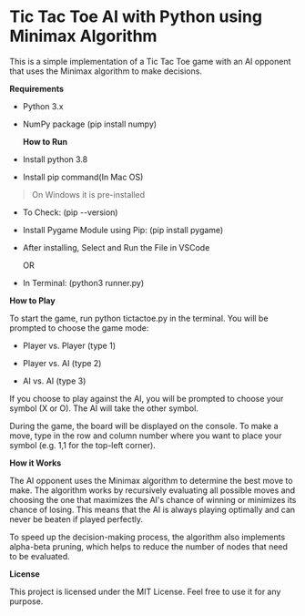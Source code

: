 # Tic Tac Toe AI with Python using Minimax Algorithm

This is a simple implementation of a Tic Tac Toe game with an AI
opponent that uses the Minimax algorithm to make decisions.

**Requirements**

-   Python 3.x

-   NumPy package (pip install numpy)

    **How to Run**

-   Install python 3.8

-   Install pip command(In Mac OS)

> On Windows it is pre-installed

-   To Check: (pip --version)

-   Install Pygame Module using Pip: (pip install pygame)

-   After installing, Select and Run the File in VSCode

    OR

-   In Terminal: (python3 runner.py)

**How to Play**

To start the game, run python tictactoe.py in the terminal. You will be
prompted to choose the game mode:

-   Player vs. Player (type 1)

-   Player vs. AI (type 2)

-   AI vs. AI (type 3)

If you choose to play against the AI, you will be prompted to choose
your symbol (X or O). The AI will take the other symbol.

During the game, the board will be displayed on the console. To make a
move, type in the row and column number where you want to place your
symbol (e.g. 1,1 for the top-left corner).

**How it Works**

The AI opponent uses the Minimax algorithm to determine the best move to
make. The algorithm works by recursively evaluating all possible moves
and choosing the one that maximizes the AI's chance of winning or
minimizes its chance of losing. This means that the AI is always playing
optimally and can never be beaten if played perfectly.

To speed up the decision-making process, the algorithm also implements
alpha-beta pruning, which helps to reduce the number of nodes that need
to be evaluated.

**License**

This project is licensed under the MIT License. Feel free to use it for
any purpose.
